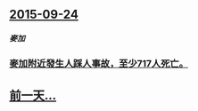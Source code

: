 ## [2015-09-24](/zh/news/2015/09/24/index.md)

##### 麥加
### [麥加附近發生人踩人事故，至少717人死亡。 ](/zh/news/2015/09/24/麥加附近發生人踩人事故-至少717人死亡.md)
## [前一天...](/zh/news/2015/09/22/index.md)

